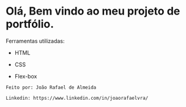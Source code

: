 <h1> Olá, Bem vindo ao meu projeto de portfólio. </h1>


Ferramentas utilizadas:

* HTML

* CSS

* Flex-box

```
Feito por: João Rafael de Almeida

Linkedin: https://www.linkedin.com/in/joaorafaelvra/
```
